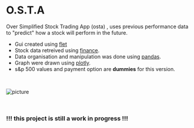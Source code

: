 # O.S.T.A

Over Simplified Stock Trading App (osta) , uses previous performance data to "predict" how a stock will perform in the future.
- Gui created using [flet](https://flet.dev/)
- Stock data retreived using [finance](https://pypi.org/project/yfinance/).
- Data organisation and manipulation was done using [pandas](https://pandas.pydata.org/).
- Graph were drawn using [plotly](https://plotly.com/).
- s&p 500 values and payment option are **dummies** for this version.
<br>

![picture](https://user-images.githubusercontent.com/72461398/210205638-fd184fab-dfa2-4c5d-83ec-cfc1ead8e284.jpg)

<br>

 ### !!!  this project is still a work in progress  !!!
